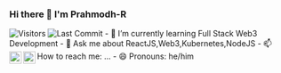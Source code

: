 ### Hi there 👋 I'm Prahmodh-R
<img alt="Visitors" src="https://komarev.com/ghpvc/?username=Prahmodh-R&style=flat&labelColor=black&logo=github&label=PROFILE+VIEWS&color=29bf12"/>
<img alt="Last Commit" src="https://img.shields.io/github/last-commit/Prahmodh-R/Prahmodh-R?logo=markdown&label=LAST+UPDATE&color=29bf12&style=flat">
- 🌱 I’m currently learning Full Stack Web3 Development
- 💬 Ask me about ReactJS,Web3,Kubernetes,NodeJS
- 📫 How to reach me: ...
<a href="https://twitter.com/Prahmodh_Raj">
  <img align="left" alt="Prahmodh's Twitter" width="22px" src="https://cdn.jsdelivr.net/npm/simple-icons@v3/icons/twitter.svg" />
</a>
<a href="https://www.linkedin.com/in/prahmodh-r">
  <img align="left" alt="Prahmodh's Linkdein" width="22px" src="https://cdn.jsdelivr.net/npm/simple-icons@v3/icons/linkedin.svg" />
</a>
- 😄 Pronouns: he/him

<!--
**Prahmodh-R/Prahmodh-R** is a ✨ _special_ ✨ repository because its `README.md` (this file) appears on your GitHub profile.

Here are some ideas to get you started:

- 🔭 I’m currently working on ...
- 🌱 I’m currently learning Full Stack Web3 Development
- 👯 I’m looking to collaborate on ...
- 🤔 I’m looking for help with ...
- 💬 Ask me about ReactJS,Web3,Kubernetes,NodeJS
- 📫 How to reach me: ...
<a href="https://twitter.com/Prahmodh_Raj">
  <img align="left" alt="Prahmodh's Twitter" width="22px" src="https://cdn.jsdelivr.net/npm/simple-icons@v3/icons/twitter.svg" />
</a>
<a href="https://www.linkedin.com/in/prahmodh-r">
  <img align="left" alt="Prahmodh's Linkdein" width="22px" src="https://cdn.jsdelivr.net/npm/simple-icons@v3/icons/linkedin.svg" />
</a>
- 😄 Pronouns: he/him
- ⚡ Fun fact: ...
-->
